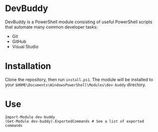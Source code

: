 # DevBuddy

DevBuddy is a PowerShell module consisting of useful PowerShell scripts that automate many common developer tasks:

* Git 
* GitHub
* Visual Studio

# Installation

Clone the repository, then run `install.ps1`. The module will be installed to your `$HOME\Documents\WindowsPowerShell\Modules\dev-buddy` directory.

# Use

```
Import-Module dev-buddy
(Get-Module dev-buddy).ExportedCommands # See a list of exported commands
```